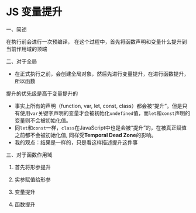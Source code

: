 # JS 变量提升

一、简述

在执行前会进行一次预编译， 在这个过程中，首先将函数声明和变量什么提升到当前作用域的顶端

二、对于全局

- 在正式执行之前，会创建全局对象，然后先进行变量提升，在进行函数提升，所以函数

提升的优先级是高于变量提升的

- 事实上所有的声明（function, var, let, const, class）都会被“提升”。但是只有使用`var`关键字声明的变量才会被初始化`undefined`值，而`let`和`const`声明的变量则不会被初始化值。
- 同`let`和`const`一样，`class`在JavaScript中也是会被“提升”的，在被真正赋值之前都不会被初始化值, 同样受**Temporal Dead Zone**的影响。
- 我的观点：结果是一样的，只是看这样描述提升这件事

三、对于函数作用域

1. 首先将形参提升

2. 实参赋值给形参
3. 变量提升

4. 函数提升